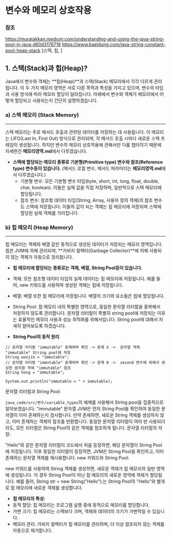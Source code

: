 # 변수와 메모리 상호작용

### 참조
https://muratakkan.medium.com/understanding-and-using-the-java-string-pool-in-java-d60d3176716
https://www.baeldung.com/java-string-constant-pool-heap-stack [스택, 힙, ]



## 1. 스택(Stack)과 힙(Heap)?

Java에서 변수와 객체는 **힙(Heap)**과 스택(Stack) 메모리에서 각각 다르게 관리됩니다. 이 두 가지 메모리 영역은 서로 다른 목적과 특성을 가지고 있으며, 변수의 타입과 사용 방식에 따라 메모리 할당이 달라집니다. 아래에서 변수와 객체가 메모리에서 어떻게 할당되고 사용되는지 간단히 설명하겠습니다.

### a) 스택 메모리 (Stack Memory)
--- 
  스택 메모리는 주로 메서드 호출과 관련된 데이터를 저장하는 데 사용됩니다. 이 메모리는 LIFO(Last In, First Out) 방식으로 관리되며, 각 메서드 호출 시마다 새로운 스택 프레임이 생성됩니다. 하지만 변수의 메모리 상호작용에 관해서만 다룰 챕터이기 때문에 자세한건 **메모리영역.md**에서 다루겠습니다.

- **스택에 할당되는 메모리 종류로 기본형(Primitive type) 변수와 참조(Reference type) 변수등이 있습니다.** (메서드 로컬 변수, 메서드 파라미터는 **메모리영역.md**에서 다루겠습니다.)
  - 기본형 변수: 모든 기본형 변수 타입(byte, short, int, long, float, double, char, boolean). 이들은 실제 값을 직접 저장하며, 일반적으로 스택 메모리에 할당됩니다.
  - 참조 변수: 참조형 데이터 타입(String, Array, 사용자 정의 객체)의 참조 변수도 스택에 저장됩니다. 이들의 값이 되는 객체는 힙 메모리에 저장되며 스택에 할당된  실제 객체를 가리킵니다.


### b) 힙 메모리 (Heap Memory)
---
힙 메모리는 객체와 배열 같은 동적으로 생성된 데이터가 저장되는 메모리 영역입니다. 힙은 JVM에 의해 관리되며, **가비지 컬렉터(Garbage Collector)**에 의해 사용되지 않는 객체가 자동으로 정리됩니다.

- **힙 메모리에 할당되는 종류로는 객체, 배열, String Pool등이 있습니다.**
- 객체: 모든 참조형 데이터 타입의 실제 데이터는 힙 메모리에 저장됩니다. 예를 들어, new 키워드를 사용하여 생성된 객체는 힙에 저장됩니다.
- 배열: 배열 또한 힙 메모리에 저장됩니다. 배열의 크기와 요소들은 힙에 할당됩니다.
- String Pool: 힙 메모리 내의 특별한 영역으로, 동일한 문자열 리터럴을 중복해서 저장하지 않도록 관리합니다. 문자열 리터럴이 특별히 string pool에 저장되는 이유는 효율적인 메모리 사용과 성능 최적화를 위해서입니다. String pool에 대해서 자세히 알아보도록 하겠습니다.

- **String Pool의 동작 원리**

```
// 문자열 리터럴 "immutable" 존재여부 확인 -> 존재 X ->  문자열 객체 "immutable" String pool에 저장 
String woojin = "immutable";
// 문자열 리터럴 "immutable" 존재여부 확인 -> 존재 O ->  second 변수에 위에서 생성한 문자열 객체 "immutable" 참조                 
String hong = "immutable";
        
System.out.println("immutable = " + immutable);
```

문자열 리터럴과 String Pool:

`java_code/src/변수/variable_types`의 예제를 사용해서 String pool을 집중적으로 알아보겠습니다. "immutable" 문자열 JVM은 먼저 String Pool을 확인하여 동일한 문자열이 이미 존재하는지 검사합니다.
만약 존재하면, 새로운 String 객체를 생성하지 않고, 이미 존재하는 객체의 참조를 반환합니다.
동일한 문자열 리터럴이 여러 번 사용되더라도, 모든 리터럴은 String Pool의 같은 객체를 참조하게 됩니다.
문자열 리터럴의 저장:

"Hello"와 같은 문자열 리터럴이 코드에서 처음 등장하면, 해당 문자열이 String Pool에 저장됩니다.
이후 동일한 리터럴이 등장하면, JVM은 String Pool을 확인하고, 이미 존재하는 문자열 객체를 재사용합니다.
new 키워드와 String Pool:

new 키워드를 사용하여 String 객체를 생성하면, 새로운 객체가 힙 메모리의 일반 영역에 생성됩니다. 이 경우 String Pool이 아닌 힙 메모리의 새로운 영역에 객체가 할당됩니다.
예를 들어, String str = new String("Hello");는 String Pool의 "Hello"와 별개로 힙 메모리에 새로운 객체를 생성합니다.
- **힙 메모리의 특성:**
- 동적 할당: 힙 메모리는 프로그램 실행 중에 동적으로 메모리를 할당합니다.
- 가변 크기: 힙 메모리는 스택보다 크며, 객체와 데이터의 크기가 가변적일 수 있습니다.
- 메모리 관리: 가비지 컬렉터가 힙 메모리를 관리하며, 더 이상 참조되지 않는 객체를 자동으로 제거합니다.
